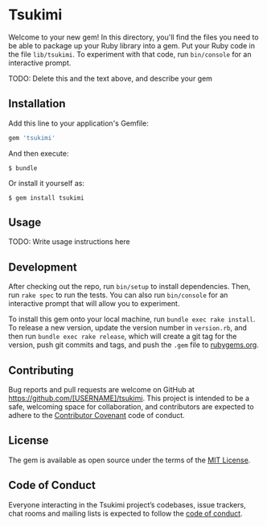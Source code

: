 # Tsukimi

Welcome to your new gem! In this directory, you'll find the files you need to be able to package up your Ruby library into a gem. Put your Ruby code in the file `lib/tsukimi`. To experiment with that code, run `bin/console` for an interactive prompt.

TODO: Delete this and the text above, and describe your gem

## Installation

Add this line to your application's Gemfile:

```ruby
gem 'tsukimi'
```

And then execute:

    $ bundle

Or install it yourself as:

    $ gem install tsukimi

## Usage

TODO: Write usage instructions here

## Development

After checking out the repo, run `bin/setup` to install dependencies. Then, run `rake spec` to run the tests. You can also run `bin/console` for an interactive prompt that will allow you to experiment.

To install this gem onto your local machine, run `bundle exec rake install`. To release a new version, update the version number in `version.rb`, and then run `bundle exec rake release`, which will create a git tag for the version, push git commits and tags, and push the `.gem` file to [rubygems.org](https://rubygems.org).

## Contributing

Bug reports and pull requests are welcome on GitHub at https://github.com/[USERNAME]/tsukimi. This project is intended to be a safe, welcoming space for collaboration, and contributors are expected to adhere to the [Contributor Covenant](http://contributor-covenant.org) code of conduct.

## License

The gem is available as open source under the terms of the [MIT License](https://opensource.org/licenses/MIT).

## Code of Conduct

Everyone interacting in the Tsukimi project’s codebases, issue trackers, chat rooms and mailing lists is expected to follow the [code of conduct](https://github.com/[USERNAME]/tsukimi/blob/master/CODE_OF_CONDUCT.md).
